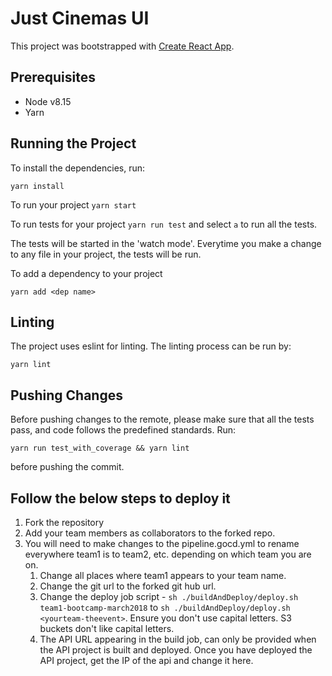 # Just Cinemas UI

This project was bootstrapped with [Create React App](https://github.com/facebookincubator/create-react-app).

## Prerequisites

- Node v8.15
- Yarn

## Running the Project

To install the dependencies, run:

```
yarn install
```

To run your project
```yarn start```

To run tests for your project
```yarn run test```
and select `a` to run all the tests.

The tests will be started in the 'watch mode'. Everytime you make a change to any file in your project, the tests will be run.

To add a dependency to your project
```
yarn add <dep name>
```

## Linting

The project uses eslint for linting. The linting process can be run by:

```yarn lint```

## Pushing Changes

Before pushing changes to the remote, please make sure that all the tests pass, and code follows the predefined standards.
Run:

```
yarn run test_with_coverage && yarn lint
```

before pushing the commit.

## Follow the below steps to deploy it

1. Fork the repository
2. Add your team members as collaborators to the forked repo.
3. You will need to make changes to the pipeline.gocd.yml to rename everywhere team1 is to team2, etc. depending on which team you are on.
    1. Change all places where team1 appears to your team name.
    2. Change the git url to the forked git hub url.
    3. Change the deploy job script - ```sh ./buildAndDeploy/deploy.sh team1-bootcamp-march2018``` to ```sh ./buildAndDeploy/deploy.sh <yourteam-theevent>```. Ensure you don't use capital letters. S3 buckets don't like capital letters.  
    4. The API URL appearing in the build job, can only be provided when the API project is built and deployed. Once you have deployed the API project, get the IP of the api and change it here.
    
     
